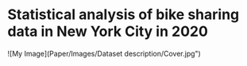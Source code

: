 # Statistical analysis of bike sharing data in New York City in 2020
![My Image](Paper/Images/Dataset description/Cover.jpg")